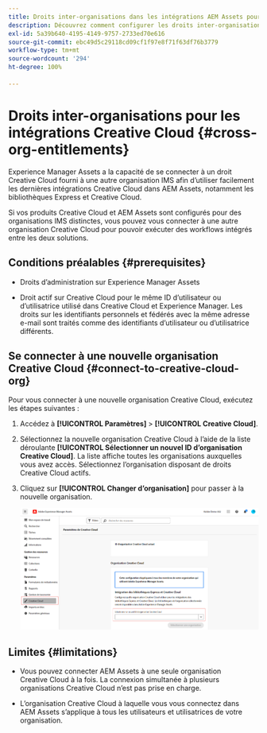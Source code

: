 ```yaml
---
title: Droits inter-organisations dans les intégrations AEM Assets pour Creative Cloud
description: Découvrez comment configurer les droits inter-organisations dans les intégrations AEM Assets pour Creative Cloud. Connectez-vous à un droit Creative Cloud fourni à une autre organisation IMS afin d’utiliser facilement les dernières intégrations Creative Cloud dans AEM Assets, notamment les bibliothèques Express et Creative Cloud.
exl-id: 5a39b640-4195-4149-9757-2733ed70e616
source-git-commit: ebc49d5c29118cd09cf1f97e8f71f63df76b3779
workflow-type: tm+mt
source-wordcount: '294'
ht-degree: 100%

---
```


# Droits inter-organisations pour les intégrations Creative Cloud  {#cross-org-entitlements}

Experience Manager Assets a la capacité de se connecter à un droit Creative Cloud fourni à une autre organisation IMS afin d’utiliser facilement les dernières intégrations Creative Cloud dans AEM Assets, notamment les bibliothèques Express et Creative Cloud.

Si vos produits Creative Cloud et AEM Assets sont configurés pour des organisations IMS distinctes, vous pouvez vous connecter à une autre organisation Creative Cloud pour pouvoir exécuter des workflows intégrés entre les deux solutions.

## Conditions préalables {#prerequisites}

* Droits d’administration sur Experience Manager Assets

* Droit actif sur Creative Cloud pour le même ID d’utilisateur ou d’utilisatrice utilisé dans Creative Cloud et Experience Manager. Les droits sur les identifiants personnels et fédérés avec la même adresse e-mail sont traités comme des identifiants d’utilisateur ou d’utilisatrice différents.

## Se connecter à une nouvelle organisation Creative Cloud {#connect-to-creative-cloud-org}

Pour vous connecter à une nouvelle organisation Creative Cloud, exécutez les étapes suivantes :

1. Accédez à **[!UICONTROL Paramètres]** > **[!UICONTROL Creative Cloud]**.

1. Sélectionnez la nouvelle organisation Creative Cloud à l’aide de la liste déroulante **[!UICONTROL Sélectionner un nouvel ID d’organisation Creative Cloud]**. La liste affiche toutes les organisations auxquelles vous avez accès. Sélectionnez l’organisation disposant de droits Creative Cloud actifs.

1. Cliquez sur **[!UICONTROL Changer d’organisation]** pour passer à la nouvelle organisation.

   ![Droits inter-organisations](assets/cross-org-entitlements.png)

## Limites {#limitations}

* Vous pouvez connecter AEM Assets à une seule organisation Creative Cloud à la fois. La connexion simultanée à plusieurs organisations Creative Cloud n’est pas prise en charge.

* L’organisation Creative Cloud à laquelle vous vous connectez dans AEM Assets s’applique à tous les utilisateurs et utilisatrices de votre organisation.
